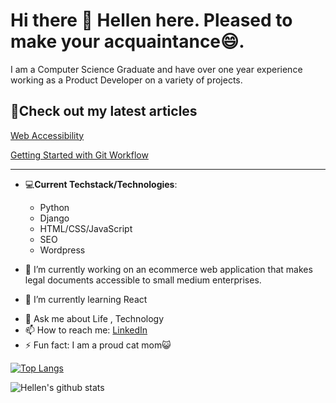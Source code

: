 # Hi there 👋 Hellen here. Pleased to make your acquaintance😄.

I am a Computer Science Graduate and have over one year experience working as a Product Developer on a variety of projects.

## 📰Check out my latest articles

 [Web Accessibility](https://medium.com/ian-product/an-inclusive-world-is-a-better-world-web-accessibility-5a1560c4baa0)


 [Getting Started with Git Workflow](https://medium.com/ian-product/getting-started-with-git-workflow-412609fe4b7c)


------
<!--
**hellen17/hellen17** is a ✨ _special_ ✨ repository because its `README.md` (this file) appears on your GitHub profile.

Here are some ideas to get you started:
-->
- 💻**Current Techstack/Technologies**:
  * Python
  * Django
  * HTML/CSS/JavaScript
  * SEO
  * Wordpress

- 🔭 I’m currently working on an ecommerce web application that makes legal documents accessible to small medium enterprises.
- 🌱 I’m currently learning React
<!--
- 👯 I’m looking to collaborate on ...
- 🤔 I’m looking for help with ...
-->
- 💬 Ask me about Life , Technology
- 📫 How to reach me: [LinkedIn](https://www.linkedin.com/in/hellenkokach/)
- ⚡ Fun fact: I am a proud cat mom😺

[![Top Langs](https://github-readme-stats.vercel.app/api/top-langs/?username=hellen17&layout=merko)](https://github.com/hellen17)

![Hellen's github stats](https://github-readme-stats.vercel.app/api?username=hellen17&show_icons=true&hide_border=true&count_private=true&theme=radical&hide=stars)

